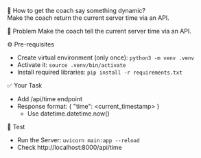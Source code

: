 💭 How to get the coach say something dynamic?  
Make the coach return the current server time via an API.  
  

🎯 Problem
Make the coach tell the current server time via an API.  
  

⚙️ Pre-requisites
- Create virtual environment (only once): `python3 -m venv .venv` 
- Activate it: `source .venv/bin/activate`
- Install required libraries: `pip install -r requirements.txt`


✅ Your Task
- Add /api/time endpoint
- Response format: { "time": <current_timestamp> }
  - Use datetime.datetime.now()
  

🧪 Test
-  Run the Server: `uvicorn main:app --reload`
- Check http://localhost:8000/api/time